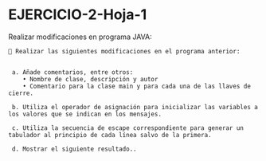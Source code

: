# EJERCICIO-2-Hoja-1
Realizar modificaciones en programa JAVA:



    🏴‍ Realizar las siguientes modificaciones en el programa anterior:
   
   
     a. Añade comentarios, entre otros:
        • Nombre de clase, descripción y autor
        • Comentario para la clase main y para cada una de las llaves de cierre.
        
     b. Utiliza el operador de asignación para inicializar las variables a los valores que se indican en los mensajes.
      
     c. Utiliza la secuencia de escape correspondiente para generar un tabulador al principio de cada línea salvo de la primera.
      
     d. Mostrar el siguiente resultado..

